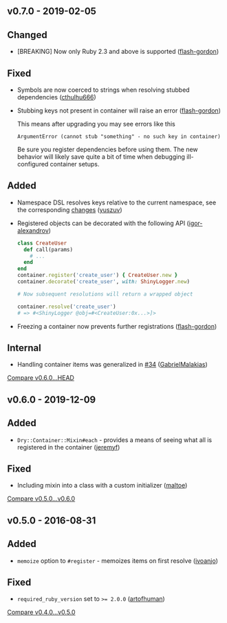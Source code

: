 ## v0.7.0 - 2019-02-05

## Changed

* [BREAKING] Now only Ruby 2.3 and above is supported ([flash-gordon](https://github.com/flash-gordon))

## Fixed

* Symbols are now coerced to strings when resolving stubbed dependencies ([cthulhu666](https://github.com/cthulhu666))
* Stubbing keys not present in container will raise an error ([flash-gordon](https://github.com/flash-gordon))

  This means after upgrading you may see errors like this
  ```
  ArgumentError (cannot stub "something" - no such key in container)
  ```
  Be sure you register dependencies before using them. The new behavior will likely save quite a bit of time when debugging ill-configured container setups.

## Added

* Namespace DSL resolves keys relative to the current namespace, see the corresponding [changes](https://github.com/dry-rb/dry-container/pull/47) ([yuszuv](https://github.com/yuszuv))
* Registered objects can be decorated with the following API ([igor-alexandrov](https://github.com/igor-alexandrov))

  ```ruby
  class CreateUser
    def call(params)
      # ...
    end
  end
  container.register('create_user') { CreateUser.new }
  container.decorate('create_user', with: ShinyLogger.new)

  # Now subsequent resolutions will return a wrapped object

  container.resolve('create_user')
  # => #<ShinyLogger @obj=#<CreateUser:0x...>]>
  ```
* Freezing a container now prevents further registrations ([flash-gordon](https://github.com/flash-gordon))

## Internal

* Handling container items was generalized in [#34](https://github.com/dry-rb/dry-container/pull/34) ([GabrielMalakias](https://github.com/GabrielMalakias))

[Compare v0.6.0...HEAD](https://github.com/dry-rb/dry-container/compare/v0.6.0...v0.7.0)

## v0.6.0 - 2019-12-09

## Added

* `Dry::Container::Mixin#each` - provides a means of seeing what all is registered in the container ([jeremyf](https://github.com/jeremyf))

## Fixed

* Including mixin into a class with a custom initializer ([maltoe](https://github.com/maltoe))

[Compare v0.5.0...v0.6.0](https://github.com/dry-rb/dry-container/compare/v0.5.0...v0.6.0)

## v0.5.0 - 2016-08-31

## Added

* `memoize` option to `#register` - memoizes items on first resolve ([ivoanjo](https://github.com/ivoanjo))

## Fixed

* `required_ruby_version` set to `>= 2.0.0` ([artofhuman](https://github.com/artofhuman))

[Compare v0.4.0...v0.5.0](https://github.com/dry-rb/dry-container/compare/v0.4.0...v0.5.0)
